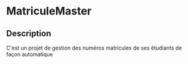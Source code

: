 # MatriculeMaster

## Description
C'est un projet de gestion des numéros matricules de ses étudiants de façon automatique